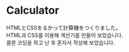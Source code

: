 # Calculator
HTMLとCSSをるかって計算機をつくりました。
<br>
HTML과 CSS를 이용해 계산기를 만들어 보았습니다.
<br>
클론 코딩을 하고 난 후 혼자서 작성해 보았습니다.
